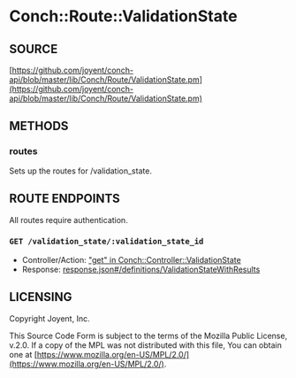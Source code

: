# Conch::Route::ValidationState

## SOURCE

[https://github.com/joyent/conch-api/blob/master/lib/Conch/Route/ValidationState.pm](https://github.com/joyent/conch-api/blob/master/lib/Conch/Route/ValidationState.pm)

## METHODS

### routes

Sets up the routes for /validation\_state.

## ROUTE ENDPOINTS

All routes require authentication.

### `GET /validation_state/:validation_state_id`

- Controller/Action: ["get" in Conch::Controller::ValidationState](../modules/Conch%3A%3AController%3A%3AValidationState#get)
- Response: [response.json#/definitions/ValidationStateWithResults](../json-schema/response.json#/definitions/ValidationStateWithResults)

## LICENSING

Copyright Joyent, Inc.

This Source Code Form is subject to the terms of the Mozilla Public License,
v.2.0. If a copy of the MPL was not distributed with this file, You can obtain
one at [https://www.mozilla.org/en-US/MPL/2.0/](https://www.mozilla.org/en-US/MPL/2.0/).
